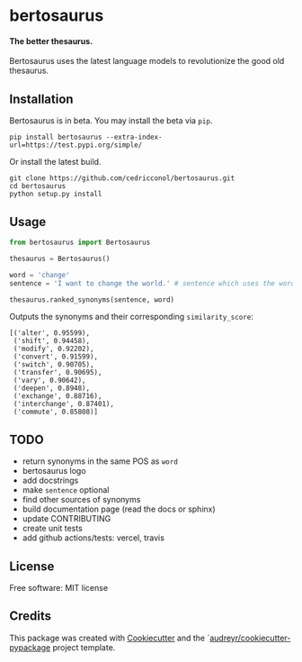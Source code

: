 # bertosaurus
#### The better thesaurus.

Bertosaurus uses the latest language models to revolutionize the good old thesaurus.

## Installation
Bertosaurus is in beta. You may install the beta via `pip`.

```
pip install bertosaurus --extra-index-url=https://test.pypi.org/simple/
```

Or install the latest build.
```
git clone https://github.com/cedricconol/bertosaurus.git
cd bertosaurus
python setup.py install
```

## Usage

```python
from bertosaurus import Bertosaurus

thesaurus = Bertosaurus()

word = 'change'
sentence = 'I want to change the world.' # sentence which uses the word

thesaurus.ranked_synonyms(sentence, word)
```
Outputs the synonyms and their corresponding `similarity_score`:
```
[('alter', 0.95599),
 ('shift', 0.94458),
 ('modify', 0.92202),
 ('convert', 0.91599),
 ('switch', 0.90705),
 ('transfer', 0.90695),
 ('vary', 0.90642),
 ('deepen', 0.8948),
 ('exchange', 0.88716),
 ('interchange', 0.87401),
 ('commute', 0.85808)]
 ```

## TODO
- return synonyms in the same POS as `word`
- bertosaurus logo
- add docstrings
- make `sentence` optional
- find other sources of synonyms
- build documentation page (read the docs or sphinx)
- update CONTRIBUTING
- create unit tests
- add github actions/tests: vercel, travis

## License
Free software: MIT license

## Credits
This package was created with [Cookiecutter](https://github.com/audreyr/cookiecutter) and the `[audreyr/cookiecutter-pypackage](https://github.com/audreyr/cookiecutter-pypackage) project template.
